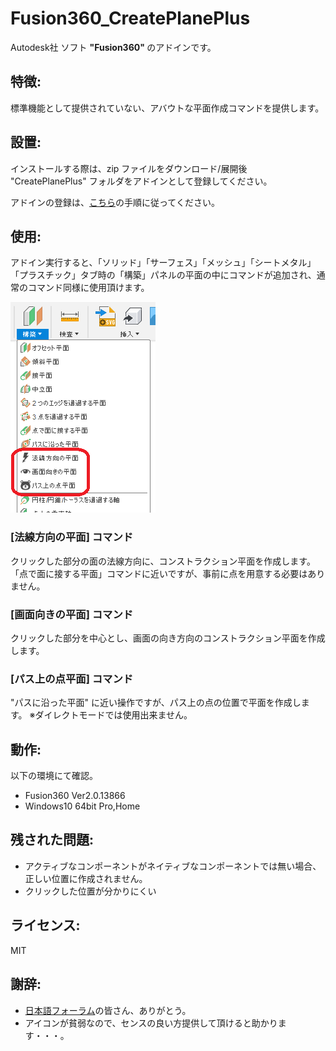 # **Fusion360_CreatePlanePlus**
Autodesk社 ソフト <b>"Fusion360" </b> のアドインです。

## 特徴:
標準機能として提供されていない、アバウトな平面作成コマンドを提供します。


## 設置:
インストールする際は、zip ファイルをダウンロード/展開後 "CreatePlanePlus" フォルダをアドインとして登録してください。

アドインの登録は、[こちら](https://kantoku.hatenablog.com/entry/2021/02/15/161734)の手順に従ってください。


## 使用:
アドイン実行すると、「ソリッド」「サーフェス」「メッシュ」「シートメタル」「プラスチック」タブ時の「構築」パネルの平面の中にコマンドが追加され、通常のコマンド同様に使用頂けます。

![追加コマンド](./images/menu.png)


### [法線方向の平面] コマンド
クリックした部分の面の法線方向に、コンストラクション平面を作成します。
「点で面に接する平面」コマンドに近いですが、事前に点を用意する必要はありません。

### [画面向きの平面] コマンド
クリックした部分を中心とし、画面の向き方向のコンストラクション平面を作成します。

### [パス上の点平面] コマンド
"パスに沿った平面" に近い操作ですが、パス上の点の位置で平面を作成します。
※ダイレクトモードでは使用出来ません。

## 動作:
以下の環境にて確認。
+ Fusion360 Ver2.0.13866
+ Windows10 64bit Pro,Home

## 残された問題:
+ アクティブなコンポーネントがネイティブなコンポーネントでは無い場合、正しい位置に作成されません。
+ クリックした位置が分かりにくい

## ライセンス:
MIT

## 謝辞:
+ [日本語フォーラム](https://forums.autodesk.com/t5/fusion-360-ri-ben-yu/bd-p/707)の皆さん、ありがとう。
+ アイコンが貧弱なので、センスの良い方提供して頂けると助かります・・・。